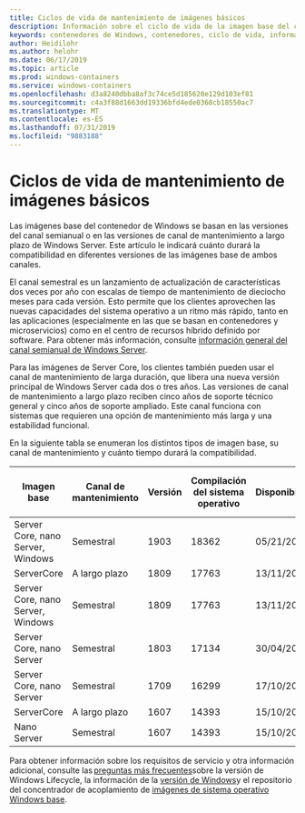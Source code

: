 ```yaml
---
title: Ciclos de vida de mantenimiento de imágenes básicos
description: Información sobre el ciclo de vida de la imagen base del contenedor de Windows.
keywords: contenedores de Windows, contenedores, ciclo de vida, información de la versión, imagen base, imagen base del contenedor
author: Heidilohr
ms.author: helohr
ms.date: 06/17/2019
ms.topic: article
ms.prod: windows-containers
ms.service: windows-containers
ms.openlocfilehash: d3a8240dbba8af3c74ce5d185620e129d103ef81
ms.sourcegitcommit: c4a3f88d1663dd19336bfd4ede0368cb18550ac7
ms.translationtype: MT
ms.contentlocale: es-ES
ms.lasthandoff: 07/31/2019
ms.locfileid: "9883188"
---
```

# <a name="base-image-servicing-lifecycles"></a>Ciclos de vida de mantenimiento de imágenes básicos

Las imágenes base del contenedor de Windows se basan en las versiones del canal semianual o en las versiones de canal de mantenimiento a largo plazo de Windows Server. Este artículo le indicará cuánto durará la compatibilidad en diferentes versiones de las imágenes base de ambos canales.

El canal semestral es un lanzamiento de actualización de características dos veces por año con escalas de tiempo de mantenimiento de dieciocho meses para cada versión. Esto permite que los clientes aprovechen las nuevas capacidades del sistema operativo a un ritmo más rápido, tanto en las aplicaciones (especialmente en las que se basan en contenedores y microservicios) como en el centro de recursos híbrido definido por software. Para obtener más información, consulte [información general del canal semianual de Windows Server](https://docs.microsoft.com/windows-server/get-started/semi-annual-channel-overview).

Para las imágenes de Server Core, los clientes también pueden usar el canal de mantenimiento de larga duración, que libera una nueva versión principal de Windows Server cada dos o tres años. Las versiones de canal de mantenimiento a largo plazo reciben cinco años de soporte técnico general y cinco años de soporte ampliado. Este canal funciona con sistemas que requieren una opción de mantenimiento más larga y una estabilidad funcional.

En la siguiente tabla se enumeran los distintos tipos de imagen base, su canal de mantenimiento y cuánto tiempo durará la compatibilidad.

|Imagen base                       |Canal de mantenimiento|Versión|Compilación del sistema operativo|Disponibilidad|Fecha de finalización del soporte estándar|Fecha de soporte extendido|
|---------------------------------|-----------------|-------|--------|------------|---------------------------|---------------------|
|Server Core, nano Server, Windows|Semestral      |1903   |18362   |05/21/2019  |12/08/2020                 |N/D                  |
|ServerCore                      |A largo plazo        |1809   |17763   |13/11/2018  |9/1/2024                 |9/1/2029           |
|Server Core, nano Server, Windows|Semestral      |1809   |17763   |13/11/2018  |05/12/2020                 |N/D                  |
|Server Core, nano Server         |Semestral      |1803   |17134   |30/04/2018  |12/11/2019                 |N/D                  |
|Server Core, nano Server         |Semestral      |1709   |16299   |17/10/2017  |09/04/2019                 |N/A                  |
|ServerCore                      |A largo plazo        |1607   |14393   |15/10/2016  |11/01/2022                 |11/1/2027           |
|Nano Server                      |Semestral      |1607   |14393   |15/10/2016  |10/09/2018                 |N/D                  |

Para obtener información sobre los requisitos de servicio y otra información adicional, consulte las [preguntas más frecuentes](https://support.microsoft.com/help/18581/lifecycle-faq-windows-products)sobre la versión de Windows Lifecycle, la información de la [versión de Windows](https://docs.microsoft.com/windows-server/get-started/windows-server-release-info)y el repositorio del concentrador de acoplamiento de [imágenes de sistema operativo Windows base](https://hub.docker.com/_/microsoft-windows-base-os-images).
